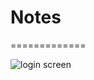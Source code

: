 # Notes 

=============

![login screen](https://github.com/tynkovski/Notes/blob/[branch]/img/login_1)